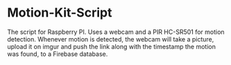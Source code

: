 # Motion-Kit-Script
The script for Raspberry PI. Uses a webcam and a PIR HC-SR501 for motion detection. Whenever motion is detected, the webcam will take a picture, upload it on imgur and push the link along with the timestamp the motion was found, to a Firebase database. 
